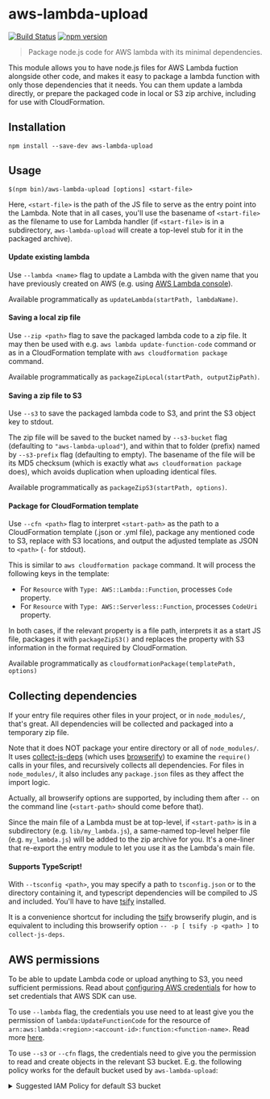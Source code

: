 # aws-lambda-upload

[![Build Status](https://travis-ci.org/gristlabs/aws-lambda-upload.svg?branch=master)](https://travis-ci.org/gristlabs/aws-lambda-upload)
[![npm version](https://badge.fury.io/js/aws-lambda-upload.svg)](https://badge.fury.io/js/aws-lambda-upload)

> Package node.js code for AWS lambda with its minimal dependencies.

This module allows you to have node.js files for AWS Lambda fuction alongside other code, and makes it
easy to package a lambda function with only those dependencies that it needs. You can them update
a lambda directly, or prepare the packaged code in local or S3 zip archive, including for use with
CloudFormation.

## Installation

```
npm install --save-dev aws-lambda-upload
```

## Usage

```
$(npm bin)/aws-lambda-upload [options] <start-file>
```
Here, `<start-file>` is the path of the JS file to serve as the entry point into the Lambda. Note that in all cases, you'll use the basename of `<start-file>` as the filename to use for Lambda handler (if `<start-file>` is in a subdirectory, `aws-lambda-upload` will create a top-level stub for it in the packaged archive).

#### Update existing lambda

Use `--lambda <name>` flag to update a Lambda with the given name that you have previously created on AWS (e.g. using [AWS Lambda
console](https://console.aws.amazon.com/lambda)).

Available programmatically as `updateLambda(startPath, lambdaName)`.

#### Saving a local zip file

Use `--zip <path>` flag to save the packaged lambda code to a zip file. It may then be used with e.g. `aws lambda update-function-code` command or as in a CloudFormation template with `aws cloudformation package` command.

Available programmatically as `packageZipLocal(startPath, outputZipPath)`.

#### Saving a zip file to S3

Use `--s3` to save the packaged lambda code to S3, and print the S3 object key to stdout.

The zip file will be saved to the bucket named by `--s3-bucket` flag (defaulting to `"aws-lambda-upload"`),
and within that to folder (prefix) named by `--s3-prefix` flag (defaulting to empty). The basename of the
file will be its MD5 checksum (which is exactly what `aws cloudformation package` does), which avoids
duplication when uploading identical files.

Available programmatically as `packageZipS3(startPath, options)`.

#### Package for CloudFormation template

Use `--cfn <path>` flag to interpret `<start-path>` as the path to a CloudFormation template (.json or .yml file), package
any mentioned code to S3, replace with S3 locations, and output the adjusted template as JSON to `<path>` (`-` for stdout).

This is similar to `aws cloudformation package` command. It will process the following keys in the template:
* For `Resource` with `Type: AWS::Lambda::Function`, processes `Code` property.
* For `Resource` with `Type: AWS::Serverless::Function`, processes `CodeUri` property.

In both cases, if the relevant property is a file path, interprets it as a start JS file,
packages it with `packageZipS3()` and replaces the property with S3 information
in the format required by CloudFormation.

Available programmatically as `cloudformationPackage(templatePath, options)`

## Collecting dependencies

If your entry file requires other files in your project, or in `node_modules/`,
that's great. All dependencies will be collected and packaged into a temporary zip file.

Note that it does NOT package your entire directory or all of `node_modules/`.
It uses [collect-js-deps](https://github.com/gristlabs/collect-js-deps)
(which uses [browserify](http://browserify.org/)) to examine the `require()` calls
in your files, and recursively collects all dependencies. For files in
`node_modules/`, it also includes any `package.json` files as they affect the
import logic.

Actually, all browserify options are supported, by including them after `--` on the command line
(`<start-path>` should come before that).

Since the main file of a Lambda must be at top-level, if `<start-path>` is in a subdirectory
(e.g. `lib/my_lambda.js`), a same-named top-level helper file (e.g. `my_lambda.js`) will be added
to the zip archive for you. It's a one-liner that re-export the entry module to let you use it
as the Lambda's main file.

#### Supports TypeScript!

With `--tsconfig <path>`, you may specify a path to `tsconfig.json` or to the directory containing it,
and typescript dependencies will be compiled to JS and included. You'll have to have
[tsify](https://github.com/TypeStrong/tsify) installed.

It is a convenience shortcut for including the [tsify](https://github.com/TypeStrong/tsify) browserify plugin,
and is equivalent to including this browserify option `-- -p [ tsify -p <path> ]` to `collect-js-deps`.

## AWS permissions

To be able to update Lambda code or upload anything to S3, you need sufficient permissions. Read about
[configuring AWS
credentials](http://docs.aws.amazon.com/sdk-for-javascript/v2/developer-guide/loading-node-credentials-shared.html)
for how to set credentials that AWS SDK can use.

To use `--lambda` flag, the credentials you use need to
at least give you the permission of `lambda:UpdateFunctionCode` for the
resource of `arn:aws:lambda:<region>:<account-id>:function:<function-name>`.
Read more [here](http://docs.aws.amazon.com/lambda/latest/dg/lambda-api-permissions-ref.html).

To use `--s3` or `--cfn` flags, the credentials need to give you the permission to read and create objects in the relevant S3 bucket.
E.g. the following policy works for the default bucket used by `aws-lambda-upload`:

<details>
  <summary>Suggested IAM Policy for default S3 bucket</summary>

```
{
    "Version": "2012-10-17",
    "Statement": [
        {
            "Effect": "Allow",
            "Action": [
                "s3:CreateBucket",
                "s3:ListBucket"
            ],
            "Resource": [
                "arn:aws:s3:::aws-lambda-upload"
            ]
        },
        {
            "Effect": "Allow",
            "Action": [
                "s3:PutObject",
                "s3:GetObjectVersion"
            ],
            "Resource": [
                "arn:aws:s3:::aws-lambda-upload/*"
            ]
        }
     ]
 }
```
</details>
